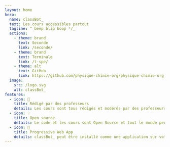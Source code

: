 ```yaml
---
layout: home
hero:
  name: classBot_
  text: Les cours accessibles partout
  tagline: ^ beep blip boop */_
  actions:
    - theme: brand
      text: Seconde
      link: /seconde/
    - theme: brand
      text: Terminale
      link: /t-spe/
    - theme: alt
      text: GitHub
      link: https://github.com/physique-chimie-org/physique-chimie-org.github.io
  image:
    src: /logo.svg
    alt: classBot_
features:
  - icon: 📝
    title: Rédigé par des professeurs
    details: Les cours sont tous rédigés et modérés par des professeurs, ce qui vous assure une confiance dans les contenus.
  - icon: 💡
    title: Open source
    details: Le code et les cours sont Open Source et tout le monde peut donc contribuer à leur amélioration.
  - icon: 📱
    title: Progressive Web App
    details: classBot_ peut être installé comme une application sur votre téléphone, ordinateur ou tablette.
---
```

